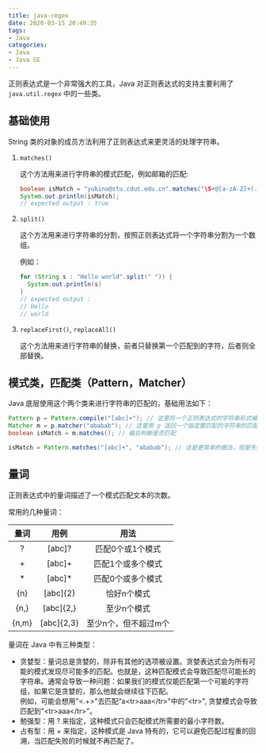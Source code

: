 ```yaml
---
title: java-regex
date: 2020-03-15 20:49:35
tags:
- Java
categories:
- Java
- Java SE
---
```


正则表达式是一个非常强大的工具，Java 对正则表达式的支持主要利用了 `java.util.regex` 中的一些类。

## 基础使用  

String 类的对象的成员方法利用了正则表达式来更灵活的处理字符串。  

1. `matches()` 

   这个方法用来进行字符串的模式匹配，例如邮箱的匹配:  
   
	```Java
	boolean isMatch = "yukino@stu.cdut.edu.cn".matches("\S+@[a-zA-Z]+(.[a-zA-Z]+)+");
	System.out.println(isMatch);
	// expected output : true
	```
	
2. `split()` 

   这个方法用来进行字符串的分割，按照正则表达式将一个字符串分割为一个数组。  

   例如：
   
   ```java
   for (String s : "Hello world".split(" ")) {
     System.out.println(s)
   }
   // expected output :
   // Hello 
   // world
   ```
   
3. `replaceFirst()`, `replaceAll()` 

   这个方法用来进行字符串的替换，前者只替换第一个匹配到的字符，后者则全部替换。

## 模式类，匹配类（Pattern，Matcher）

Java 底层使用这个两个类来进行字符串的匹配的，基础用法如下：

```java
Pattern p = Pattern.compile("[abc]+"); // 这里将一个正则表达式的字符串形式编译成一个 Pattern 对象
Matcher m = p.matcher("ababab"); // 这里用 p 返回一个指定要匹配的字符串的匹配器对象
boolean isMatch = m.matches(); // 最后判断是否匹配

isMatch = Pattern.matches("[abc]+", "ababab"); // 这是更简单的做法，但是失去了灵活性
```

## 量词

正则表达式中的量词描述了一个模式匹配文本的次数。

常用的几种量词：

量词|用例|用法
:-:|:-:|:-:
?|[abc]?|匹配0个或1个模式
+|[abc]+|匹配1个或多个模式
*|[abc]*|匹配0个或多个模式
{n}|[abc]{2}|恰好n个模式
{n,}|[abc]{2,}|至少n个模式
{n,m}|[abc]{2,3}|至少n个，但不超过m个


量词在 Java 中有三种类型：

- 贪婪型：量词总是贪婪的，除非有其他的选项被设置。贪婪表达式会为所有可能的模式发现尽可能多的匹配。也就是，这种匹配模式会导致匹配尽可能长的字符串。通常会导致一种问题：如果我们的模式仅能匹配第一个可能的字符组，如果它是贪婪的，那么他就会继续往下匹配。  
例如，可能会想用"<.+>"去匹配“a\<tr\>aaa\</tr\>"中的"\<tr\>", 贪婪模式会导致匹配到"\<tr\>aaa\</tr>"。
- 勉强型：用 ? 来指定，这种模式只会匹配模式所需要的最小字符数。
- 占有型：用 + 来指定，这种模式是 Java 特有的，它可以避免匹配过程重的回溯，当匹配失败的时候就不再匹配了。